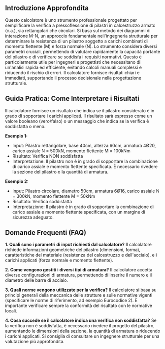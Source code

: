 ## Introduzione Approfondita
Questo calcolatore è uno strumento professionale progettato per semplificare la verifica a pressoflessione di pilastri in calcestruzzo armato (c.a.), sia rettangolari che circolari.  Si basa sul metodo dei diagrammi di interazione M-N, un approccio fondamentale nell'ingegneria strutturale per determinare la resistenza di un pilastro soggetto a carichi combinati di momento flettente (M) e forza normale (N).  Lo strumento considera diversi parametri cruciali, permettendo di valutare rapidamente la capacità portante del pilastro e di verificare se soddisfa i requisiti normativi.  Questo è particolarmente utile per ingegneri e progettisti che necessitano di un'analisi rapida ed efficiente, evitando calcoli manuali complessi e riducendo il rischio di errori.  Il calcolatore fornisce risultati chiari e immediati, supportando il processo decisionale nella progettazione strutturale.

## Guida Pratica: Come Interpretare i Risultati
Il calcolatore fornisce un risultato che indica se il pilastro considerato è in grado di sopportare i carichi applicati.  Il risultato sarà espresso come un valore booleano (vero/falso) o un messaggio che indica se la verifica è soddisfatta o meno.

**Esempio 1:**
- Input: Pilastro rettangolare, base 40cm, altezza 60cm, armatura 4Ø20, carico assiale N = 500kN, momento flettente M = 100kNm
- Risultato: Verifica NON soddisfatta
- Interpretazione: Il pilastro non è in grado di sopportare la combinazione di carico assiale e momento flettente specificata.  È necessario rivedere la sezione del pilastro o la quantità di armatura.

**Esempio 2:**
- Input: Pilastro circolare, diametro 50cm, armatura 6Ø16, carico assiale N = 300kN, momento flettente M = 50kNm
- Risultato: Verifica soddisfatta
- Interpretazione: Il pilastro è in grado di sopportare la combinazione di carico assiale e momento flettente specificata, con un margine di sicurezza adeguato.

## Domande Frequenti (FAQ)

**1. Quali sono i parametri di input richiesti dal calcolatore?**
Il calcolatore richiede informazioni geometriche del pilastro (dimensioni, forma), caratteristiche del materiale (resistenza del calcestruzzo e dell'acciaio), e i carichi applicati (forza normale e momento flettente).

**2. Come vengono gestiti i diversi tipi di armatura?**
Il calcolatore accetta diverse configurazioni di armatura, permettendo di inserire il numero e il diametro delle barre di acciaio.

**3. Quali norme vengono utilizzate per la verifica?**
Il calcolatore si basa su principi generali della meccanica delle strutture e sulle normative vigenti (specificare le norme di riferimento, ad esempio Eurocodice 2).  È importante verificare sempre la conformità del risultato con le normative locali.

**4. Cosa succede se il calcolatore indica una verifica non soddisfatta?**
Se la verifica non è soddisfatta, è necessario rivedere il progetto del pilastro, aumentando le dimensioni della sezione, la quantità di armatura o riducendo i carichi applicati.  Si consiglia di consultare un ingegnere strutturale per una valutazione più approfondita.